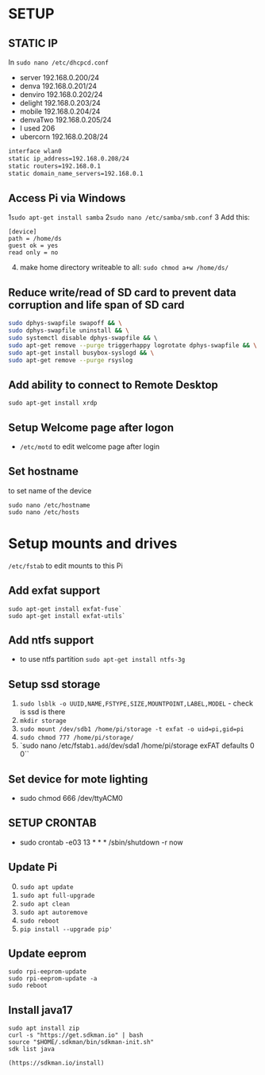 # SETUP

## STATIC IP

In `sudo nano /etc/dhcpcd.conf`

* server 192.168.0.200/24
* denva 192.168.0.201/24
* denviro 192.168.0.202/24
* delight 192.168.0.203/24
* mobile 192.168.0.204/24
* denvaTwo 192.168.0.205/24
* I used 206
* ubercorn 192.168.0.208/24

```bash
interface wlan0
static ip_address=192.168.0.208/24
static routers=192.168.0.1
static domain_name_servers=192.168.0.1
```

## Access Pi via Windows

1```sudo apt-get install samba```
2```sudo nano /etc/samba/smb.conf```
3 Add this:

   ```
   [device]
   path = /home/ds
   guest ok = yes
   read only = no
   ```

4. make home directory writeable to all: ```sudo chmod a+w /home/ds/```

## Reduce write/read of SD card to prevent data corruption and life span of SD card

```bash
sudo dphys-swapfile swapoff && \
sudo dphys-swapfile uninstall && \
sudo systemctl disable dphys-swapfile && \ 
sudo apt-get remove --purge triggerhappy logrotate dphys-swapfile && \
sudo apt-get install busybox-syslogd && \
sudo apt-get remove --purge rsyslog

```

## Add ability to connect to Remote Desktop

`sudo apt-get install xrdp`

## Setup Welcome page after logon

* `/etc/motd` to edit welcome page after login

## Set hostname

to set name of the device

```
sudo nano /etc/hostname
sudo nano /etc/hosts
```

# Setup mounts and drives

`/etc/fstab` to edit mounts to this Pi

## Add exfat support

```
sudo apt-get install exfat-fuse`
sudo apt-get install exfat-utils`
```

## Add ntfs support

* to use ntfs partition
  `sudo apt-get install ntfs-3g`

## Setup ssd storage

1. `sudo lsblk -o UUID,NAME,FSTYPE,SIZE,MOUNTPOINT,LABEL,MODEL` - check is ssd is there
2. `mkdir storage`
3. `sudo mount /dev/sdb1 /home/pi/storage -t exfat -o uid=pi,gid=pi`
4. `sudo chmod 777 /home/pi/storage/`
5. `sudo nano /etc/fstab``
   1.add ``/dev/sda1 /home/pi/storage exFAT defaults 0 0``

## Set device for mote lighting

* sudo chmod 666 /dev/ttyACM0

## SETUP CRONTAB

* sudo crontab -e03 13 * * * /sbin/shutdown -r now

## Update Pi

0. `sudo apt update`
1. `sudo apt full-upgrade`
2. `sudo apt clean`
3. `sudo apt autoremove`
4. `sudo reboot`
5. `pip install --upgrade pip'`

## Update eeprom

```
sudo rpi-eeprom-update
sudo rpi-eeprom-update -a
sudo reboot
```

## Install java17

```
sudo apt install zip
curl -s "https://get.sdkman.io" | bash
source "$HOME/.sdkman/bin/sdkman-init.sh"
sdk list java

(https://sdkman.io/install)
```
